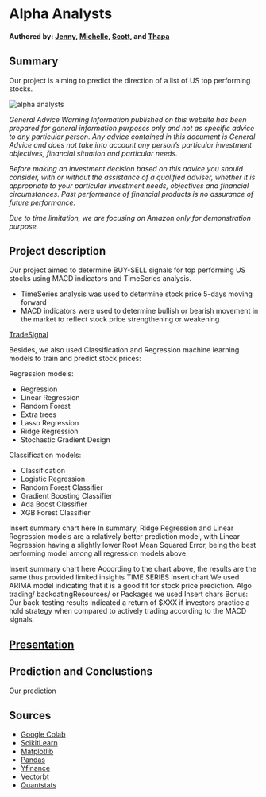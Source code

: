 # Alpha Analysts
#### Authored by: [Jenny](https://github.com/jennyntd), [Michelle](https://github.com/MishQ666), [Scott](https://github.com/Bomegolf), and [Thapa](https://github.com/TribThapa)


## Summary 
Our project is aiming to predict the direction of a list of US top performing stocks. 

![alpha analysts](https://techcrunch.com/wp-content/uploads/2019/06/GettyImages-1051659174.jpg?w=730&crop=1)

*General Advice Warning*
*Information published on this website has been prepared for general information purposes only and not as specific advice to any particular person. Any advice contained in this document is General Advice and does not take into account any person’s particular investment objectives, financial situation and particular needs.*

*Before making an investment decision based on this advice you should consider, with or without the assistance of a qualified adviser, whether it is appropriate to your particular investment needs, objectives and financial circumstances.  Past performance of financial products is no assurance of future performance.*

*Due to time limitation, we are focusing on Amazon only for demonstration purpose.*


## Project description

Our project aimed to determine BUY-SELL signals for top performing US stocks using MACD indicators and TimeSeries analysis. 

- TimeSeries analysis was used to determine stock price 5-days moving forward
- MACD indicators were used to determine bullish or bearish movement in the market to reflect stock price strengthening or weakening 

[TradeSignal](https://github.com/MishQ666/ProjectTwo-Alpha-Analysts/blob/main/Image/AMZN_TradeSignal.png)


Besides, we also used Classification and Regression machine learning models to train and predict stock prices:

Regression models:
- Regression
- Linear Regression
- Random Forest
- Extra trees
- Lasso Regression
- Ridge Regression
- Stochastic Gradient Design
 
Classification models:
- Classification
- Logistic Regression
- Random Forest Classifier
- Gradient Boosting Classifier
- Ada Boost Classifier
- XGB Forest Classifier

Insert summary chart here
In summary, Ridge Regression and Linear Regression models are a relatively better prediction model, with Linear Regression having a slightly lower Root Mean Squared Error, being the best performing model among all regression models above.

 
Insert summary chart here
According to the chart above, the results are the same thus provided limited insights
 TIME SERIES
Insert chart
We used ARIMA model indicating that it is a good fit for stock price prediction.
Algo trading/ backdatingResources/ or Packages we used
Insert chars
Bonus: Our back-testing results indicated a return of $XXX if investors practice a hold strategy when compared to actively trading according to the MACD signals.

## [Presentation](https://github.com/MishQ666/Project_2/tree/main/Presentation)


## Prediction and Conclustions

Our prediction 

## Sources
- [Google Colab](https://drive.google.com/drive/folders/1abuvNk-AlsIswHqVwza9GbKKlGb1UYDL)
- [ScikitLearn](https://scikit-learn.org/stable/)
- [Matplotlib](https://matplotlib.org/)
- [Pandas](https://pandas.pydata.org/pandas-docs/stable/user_guide/10min.html)
- [Yfinance](https://pypi.org/project/yfinance/)
- [Vectorbt](https://vectorbt.dev/)
- [Quantstats](https://www.youtube.com/watch?v=gsS3JxPXXvg)












